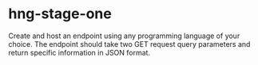# hng-stage-one

Create and host an endpoint using any programming language of your choice.
The endpoint should take two GET request query parameters and return specific
information in JSON format.
